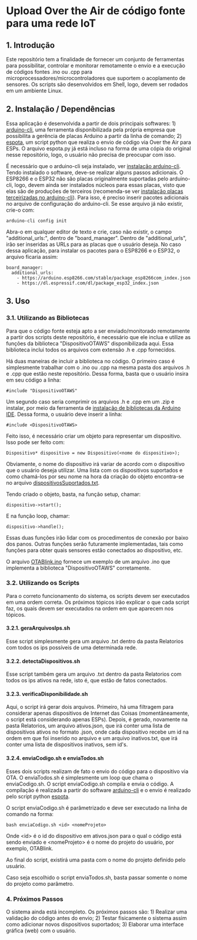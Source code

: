 # Upload Over the Air de código fonte para uma rede IoT

## 1. Introdução

Este repositório tem a finalidade de fornecer um conjunto de ferramentas para possibilitar, controlar e monitorar remotamente o envio e a execução de códigos fontes .ino ou .cpp para microprocessadores/microcontroladores que suportem o acoplamento de sensores. Os scripts são desenvolvidos em Shell, logo, devem ser rodados em um ambiente Linux.

## 2. Instalação / Dependências

Essa aplicação é desenvolvida a partir de dois principais softwares: 1) [arduino-cli](https://github.com/arduino/arduino-cli), uma ferramenta disponibilizada pela própria empresa que possibilita a gerência de placas Arduino a partir da linha de comando; 2) [espota](https://github.com/esp8266/Arduino/blob/master/tools/espota.py), um script python que realiza o envio de código via Over the Air para ESPs. O arquivo espota.py já está incluso na forma de uma cópia do original nesse repositório, logo, o usuário não precisa de preocupar com isso.

É necessário que o arduino-cli seja instalado, ver [instalação arduino-cli](https://arduino.github.io/arduino-cli/latest/installation/). Tendo instalado o software, deve-se realizar alguns passos adicionais. O ESP8266 e o ESP32 não são placas originalmente suportadas pelo arduino-cli, logo, devem ainda ser instalados núcleos para essas placas, visto que elas são de produções de terceiros (recomenda-se ver [instalação placas terceirizadas no arduino-cli](https://create.arduino.cc/projecthub/B45i/getting-started-with-arduino-cli-7652a5)). Para isso, é preciso inserir pacotes adicionais no arquivo de configuração do arduino-cli. Se esse arquivo já não existir, crie-o com:

`arduino-cli config init`

Abra-o em qualquer editor de texto e crie, caso não existir, o campo "additional_urls:", dentro de "board_manager".
Dentro de "additional_urls", irão ser inseridas as URLs para as placas que o usuário deseja. No caso dessa aplicação, para instalar os pacotes para o ESP8266 e o ESP32, o arquivo ficaria assim:

```
board_manager:
  additional_urls: 
    - https://arduino.esp8266.com/stable/package_esp8266com_index.json
    - https://dl.espressif.com/dl/package_esp32_index.json
```

## 3. Uso

### 3.1. Utilizando as Bibliotecas

Para que o código fonte esteja apto a ser enviado/monitorado remotamente a partir dos scripts deste repositório, é necessário que ele inclua e utilize as funções da biblioteca "DispositivoOTAWS" disponibilizada aqui. Essa biblioteca inclui todos os arquivos com extensão .h e .cpp fornecidos.

Há duas maneiras de incluir a biblioteca no código. O primeiro caso é simplesmente trabalhar com o .ino ou .cpp na mesma pasta dos arquivos .h e .cpp que estão neste repositório. Dessa forma, basta que o usuário insira em seu código a linha:

`#include "DispositivoOTAWS"`

Um segundo caso seria comprimir os arquivos .h e .cpp em um .zip e instalar, por meio da ferramenta de [instalação de bibliotecas da Arduino IDE](https://www.robocore.net/tutoriais/adicionando-bibliotecas-na-ide-arduino#:~:text=Dispon%C3%ADvel%20na%20IDE%20do%20Arduino,Include%20Library). Dessa forma, o usuário deve inserir a linha:

`#include <DispositivoOTAWS>`

Feito isso, é necessário criar um objeto para representar um dispositivo. Isso pode ser feito com:

`Dispositivo* dispositivo = new Dispositivo(<nome do dispositivo>);`

Obviamente, o nome do dispositivo irá variar de acordo com o dispositivo que o usuário deseja utilizar. Uma lista com os dispositivos suportados e como chamá-los por seu nome na hora da criação do objeto encontra-se no arquivo [dispositivosSuportados.txt](https://github.com/enzocussuol/OTA-Multiplos-Dispositivos/blob/main/dispositivosSuportados.txt).

Tendo criado o objeto, basta, na função setup, chamar:

`dispositivo->start();`

E na função loop, chamar:

`dispositivo->handle();`

Essas duas funções irão lidar com os procedimentos de conexão por baixo dos panos. Outras funções serão futuramente implementadas, tais como funções para obter quais sensores estão conectados ao dispositivo, etc.

O arquivo [OTABlink.ino](https://github.com/enzocussuol/OTA-Multiplos-Dispositivos/blob/main/OTABlink.ino) fornece um exemplo de um arquivo .ino que implementa a biblioteca "DispositivoOTAWS" corretamente.

### 3.2. Utilizando os Scripts

Para o correto funcionamento do sistema, os scripts devem ser executados em uma ordem correta. Os próximos tópicos irão explicar o que cada script faz, os quais devem ser executados na ordem em que aparecem nos tópicos.

#### 3.2.1. geraArquivosIps.sh

Esse script simplesmente gera um arquivo .txt dentro da pasta Relatorios com todos os ips possíveis de uma determinada rede.

#### 3.2.2. detectaDispositivos.sh

Esse script também gera um arquivo .txt dentro da pasta Relatorios com todos os ips ativos na rede, isto é, que estão de fatos conectados.

#### 3.2.3. verificaDisponibilidade.sh

Aqui, o script irá gerar dois arquivos. Primeiro, há uma filtragem para considerar apenas dispositivos de Internet das Coisas (momentâneamente, o script está considerando apenas ESPs). Depois, é gerado, novamente na pasta Relatorios, um arquivo ativos.json, que irá conter uma lista de dispositivos ativos no formato .json, onde cada dispositivo recebe um id na ordem em que foi inserido no arquivo e um arquivo inativos.txt, que irá conter uma lista de dispositivos inativos, sem id's.

#### 3.2.4. enviaCodigo.sh e enviaTodos.sh

Esses dois scripts realizam de fato o envio do código para o dispositivo via OTA. O enviaTodos.sh é simplesmente um loop que chama o enviaCodigo.sh. O script enviaCodigo.sh compila e envia o código. A compilação é realizada a partir do software [arduino-cli](https://github.com/arduino/arduino-cli) e o envio é realizado pelo script python [espota](https://github.com/esp8266/Arduino/blob/master/tools/espota.py).

O script enviaCodigo.sh é parâmetrizado e deve ser executado na linha de comando na forma:

`bash enviaCodigo.sh <id> <nomeProjeto>`

Onde \<id\> é o id do dispositivo em ativos.json para o qual o código está sendo enviado e \<nomeProjeto\> é o nome do projeto do usuário, por exemplo, OTABlink.

Ao final do script, existirá uma pasta com o nome do projeto definido pelo usuário.
  
Caso seja escolhido o script enviaTodos.sh, basta passar somente o nome do projeto como parâmetro.

### 4. Próximos Passos

O sistema ainda está incompleto. Os próximos passos são: 1) Realizar uma validação do código antes do envio; 2) Testar fisicamente o sistema assim como adicionar novos dispositivos suportados; 3) Elaborar uma interface gráfica (web) com o usuário.
